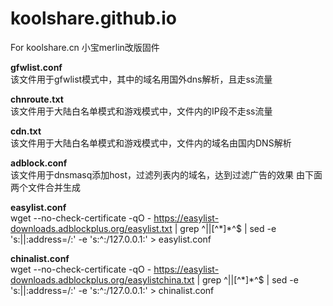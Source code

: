 # koolshare.github.io
For koolshare.cn 小宝merlin改版固件

<b>gfwlist.conf</b><br/>
该文件用于gfwlist模式中，其中的域名用国外dns解析，且走ss流量

<b>chnroute.txt</b><br/>
该文件用于大陆白名单模式和游戏模式中，文件内的IP段不走ss流量

<b>cdn.txt</b><br/>
该文件用于大陆白名单模式和游戏模式中，文件内的域名由国内DNS解析

<b>adblock.conf</b><br/>
该文件用于dnsmasq添加host，过滤列表内的域名，达到过滤广告的效果
由下面两个文件合并生成

<b>easylist.conf</b><br/>
wget --no-check-certificate -qO - https://easylist-downloads.adblockplus.org/easylist.txt | grep ^\|\|[^\*]*\^$ | sed -e 's:||:address\=\/:' -e 's:\^:/127\.0\.0\.1:' > easylist.conf


<b>chinalist.conf</b><br/>
wget --no-check-certificate -qO - https://easylist-downloads.adblockplus.org/easylistchina.txt | grep ^\|\|[^\*]*\^$ | sed -e 's:||:address\=\/:' -e 's:\^:/127\.0\.0\.1:' > chinalist.conf


